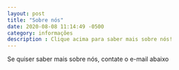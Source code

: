 ```yaml
---
layout: post
title: "Sobre nós"
date: 2020-08-08 11:14:49 -0500 
category: informações
description : Clique acima para saber mais sobre nós!
---
```


Se quiser saber mais sobre nós, contate o e-mail abaixo
